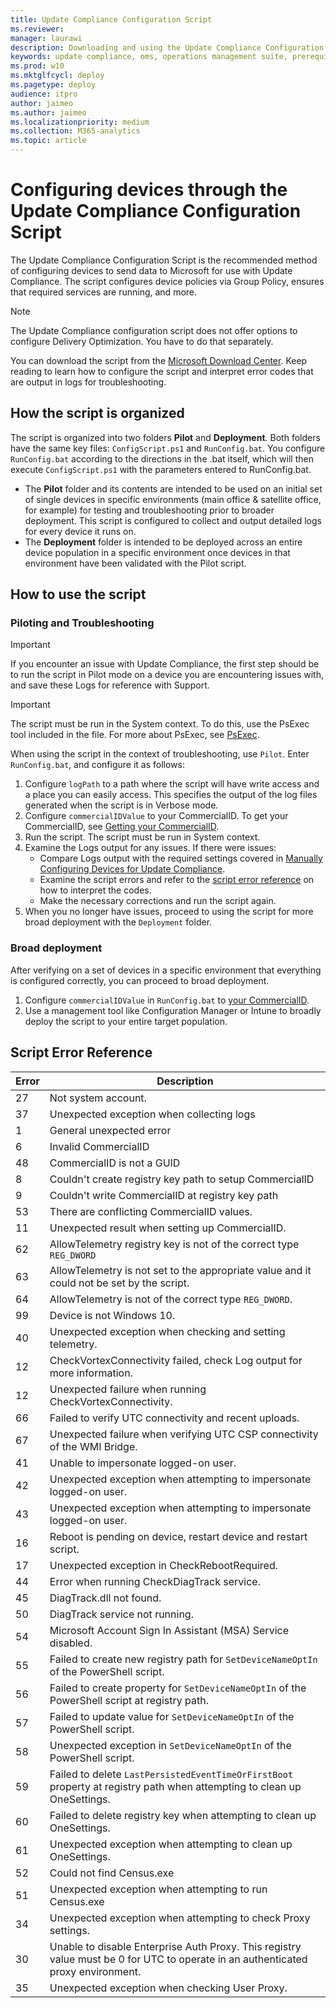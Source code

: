 ```yaml
---
title: Update Compliance Configuration Script
ms.reviewer: 
manager: laurawi
description: Downloading and using the Update Compliance Configuration Script
keywords: update compliance, oms, operations management suite, prerequisites, requirements, updates, upgrades, antivirus, antimalware, signature, log analytics, wdav
ms.prod: w10
ms.mktglfcycl: deploy
ms.pagetype: deploy
audience: itpro
author: jaimeo
ms.author: jaimeo
ms.localizationpriority: medium
ms.collection: M365-analytics
ms.topic: article
---
```


# Configuring devices through the Update Compliance Configuration Script

The Update Compliance Configuration Script is the recommended method of configuring devices to send data to Microsoft for use with Update Compliance. The script configures device policies via Group Policy, ensures that required services are running, and more.

> [!NOTE]
> The Update Compliance configuration script does not offer options to configure Delivery Optimization. You have to do that separately.


You can download the script from the [Microsoft Download Center](https://www.microsoft.com/download/details.aspx?id=101086). Keep reading to learn how to configure the script and interpret error codes that are output in logs for troubleshooting.

## How the script is organized

The script is organized into two folders **Pilot** and **Deployment**. Both folders have the same key files: `ConfigScript.ps1` and `RunConfig.bat`. You configure `RunConfig.bat` according to the directions in the .bat itself, which will then execute `ConfigScript.ps1` with the parameters entered to RunConfig.bat.

- The **Pilot** folder and its contents are intended to be used on an initial set of single devices in specific environments (main office & satellite office, for example) for testing and troubleshooting prior to broader deployment. This script is configured to collect and output detailed logs for every device it runs on.
- The **Deployment** folder is intended to be deployed across an entire device population in a specific environment once devices in that environment have been validated with the Pilot script.

## How to use the script

### Piloting and Troubleshooting

> [!IMPORTANT]
> If you encounter an issue with Update Compliance, the first step should be to run the script in Pilot mode on a device you are encountering issues with, and save these Logs for reference with Support.

> [!IMPORTANT]
> The script must be run in the System context. To do this, use the PsExec tool included in the file. For more about PsExec, see [PsExec](/sysinternals/downloads/psexec).


When using the script in the context of troubleshooting, use `Pilot`. Enter `RunConfig.bat`, and configure it as follows:

1. Configure `logPath` to a path where the script will have write access and a place you can easily access. This specifies the output of the log files generated when the script is in Verbose mode.
2. Configure `commercialIDValue` to your CommercialID. To get your CommercialID, see [Getting your CommercialID](update-compliance-get-started.md#get-your-commercialid).
3. Run the script. The script must be run in System context.
4. Examine the Logs output for any issues. If there were issues:
   - Compare Logs output with the required settings covered in [Manually Configuring Devices for Update Compliance](update-compliance-configuration-manual.md).
   - Examine the script errors and refer to the [script error reference](#script-error-reference) on how to interpret the codes.
   - Make the necessary corrections and run the script again.
5. When you no longer have issues, proceed to using the script for more broad deployment with the `Deployment` folder.


### Broad deployment

After verifying on a set of devices in a specific environment that everything is configured correctly, you can proceed to broad deployment.

1. Configure `commercialIDValue` in `RunConfig.bat` to [your CommercialID](update-compliance-get-started.md#get-your-commercialid).
2. Use a management tool like Configuration Manager or Intune to broadly deploy the script to your entire target population.

## Script Error Reference

|Error |Description |
|-|-------------------|
| 27 | Not system account. |
| 37 | Unexpected exception when collecting logs|
| 1  | General unexpected error|
| 6  | Invalid CommercialID|
| 48 | CommercialID is not a GUID|
| 8  | Couldn't create registry key path to setup CommercialID|
| 9  | Couldn't write CommercialID at registry key path|
| 53 | There are conflicting CommercialID values.|
| 11 | Unexpected result when setting up CommercialID.|
| 62 | AllowTelemetry registry key is not of the correct type `REG_DWORD`|
| 63 | AllowTelemetry is not set to the appropriate value and it could not be set by the script.|
| 64 | AllowTelemetry is not of the correct type `REG_DWORD`.|
| 99 | Device is not Windows 10.|
| 40 | Unexpected exception when checking and setting telemetry.|
| 12 | CheckVortexConnectivity failed, check Log output for more information.|
| 12 | Unexpected failure when running CheckVortexConnectivity.|
| 66 | Failed to verify UTC connectivity and recent uploads.| 
| 67 | Unexpected failure when verifying UTC CSP connectivity of the WMI Bridge.|
| 41 | Unable to impersonate logged-on user.|
| 42 | Unexpected exception when attempting to impersonate logged-on user.|
| 43 | Unexpected exception when attempting to impersonate logged-on user.|
| 16 | Reboot is pending on device, restart device and restart script.|
| 17 | Unexpected exception in CheckRebootRequired.|
| 44 | Error when running CheckDiagTrack service.|
| 45 | DiagTrack.dll not found.|
| 50 | DiagTrack service not running.|
| 54 | Microsoft Account Sign In Assistant (MSA) Service disabled.|
| 55 | Failed to create new registry path for `SetDeviceNameOptIn` of the PowerShell script.|
| 56 | Failed to create property for `SetDeviceNameOptIn` of the PowerShell script at registry path.|
| 57 | Failed to update value for `SetDeviceNameOptIn` of the PowerShell script.|
| 58 | Unexpected exception in `SetDeviceNameOptIn` of the PowerShell script.|
| 59 | Failed to delete `LastPersistedEventTimeOrFirstBoot` property at registry path when attempting to clean up OneSettings.|
| 60 | Failed to delete registry key when attempting to clean up OneSettings.|
| 61 | Unexpected exception when attempting to clean up OneSettings.|
| 52 | Could not find Census.exe|
| 51 | Unexpected exception when attempting to run Census.exe|
| 34 | Unexpected exception when attempting to check Proxy settings.|
| 30 | Unable to disable Enterprise Auth Proxy. This registry value must be 0 for UTC to operate in an authenticated proxy environment.|
| 35 | Unexpected exception when checking User Proxy.|